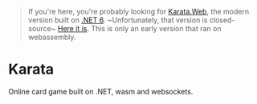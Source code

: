 > If you're here, you're probably looking for [Karata.Web](https://karatagame.herokuapp.com), the modern version built on [.NET 6](https://get.dot.net/6). ~Unfortunately, that version is closed-source~ [Here it is](https://github.com/sixpeteunder/karata). This is only an early version that ran on webassembly.

# Karata

Online card game built on .NET, wasm and websockets.
